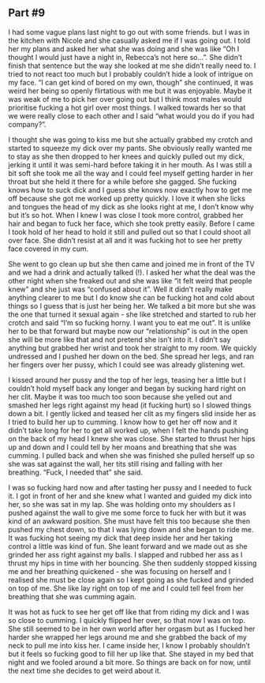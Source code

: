 ## Part #9

I had some vague plans last night to go out with some friends. but I was in the kitchen with Nicole and she casually asked me if I was going out. I told her my plans and asked her what she was doing and she was like “Oh I thought I would just have a night in, Rebecca’s not here so…”. She didn’t finish that sentence but the way she looked at me she didn’t really need to. I tried to not react too much but I probably couldn’t hide a look of intrigue on my face. “I can get kind of bored on my own, though” she continued, it was weird her being so openly flirtatious with me but it was enjoyable. Maybe it was weak of me to pick her over going out but I think most males would prioritise fucking a hot girl over most things. I walked towards her so that we were really close to each other and I said “what would you do if you had company?”.

I thought she was going to kiss me but she actually grabbed my crotch and started to squeeze my dick over my pants. She obviously really wanted me to stay as she then dropped to her knees and quickly pulled out my dick, jerking it until it was semi-hard before taking it in her mouth. As I was still a bit soft she took me all the way and I could feel myself getting harder in her throat but she held it there for a while before she gagged. She fucking knows how to suck dick and I guess she knows now exactly how to get me off because she got me worked up pretty quickly. I love it when she licks and tongues the head of my dick as she looks right at me, I don’t know why but it’s so hot. When I knew I was close I took more control, grabbed her hair and began to fuck her face, which she took pretty easily. Before I came I took hold of her head to hold it still and pulled out so that I could shoot all over face. She didn’t resist at all and it was fucking hot to see her pretty face covered in my cum.

She went to go clean up but she then came and joined me in front of the TV and we had a drink and actually talked (!). I asked her what the deal was the other night when she freaked out and she was like “it felt weird that people knew” and she just was “confused about it”. Well it didn’t really make anything clearer to me but I do know she can be fucking hot and cold about things so I guess that is just her being her. We talked a bit more but she was the one that turned it sexual again - she like stretched and started to rub her crotch and said “I’m so fucking horny. I want you to eat me out”. It is unlike her to be that forward but maybe now our “relationship” is out in the open she will be more like that and not pretend she isn’t into it. I didn’t say anything but grabbed her wrist and took her straight to my room. We quickly undressed and I pushed her down on the bed. She spread her legs, and ran her fingers over her pussy, which I could see was already glistening wet.

I kissed around her pussy and the top of her legs, teasing her a little but I couldn’t hold myself back any longer and began by sucking hard right on her clit. Maybe it was too much too soon because she yelled out and smashed her legs right against my head (it fucking hurt) so I slowed things down a bit. I gently licked and teased her clit as my fingers slid inside her as I tried to build her up to cumming. I know how to get her off now and it didn’t take long for her to get all worked up, when I felt the hands pushing on the back of my head I knew she was close. She started to thrust her hips up and down and I could tell by her moans and breathing that she was cumming. I pulled back and when she was finished she pulled herself up so she was sat against the wall, her tits still rising and falling with her breathing. “Fuck, I needed that” she said.

I was so fucking hard now and after tasting her pussy and I needed to fuck it. I got in front of her and she knew what I wanted and guided my dick into her, so she was sat in my lap. She was holding onto my shoulders as I pushed against the wall to give me some force to fuck her with but it was kind of an awkward position. She must have felt this too because she then pushed my chest down, so that I was lying down and she began to ride me. It was fucking hot seeing my dick that deep inside her and her taking control a little was kind of fun. She leant forward and we made out as she grinded her ass right against my balls. I slapped and rubbed her ass as I thrust my hips in time with her bouncing. She then suddenly stopped kissing me and her breathing quickened - she was focusing on herself and I realised she must be close again so I kept going as she fucked and grinded on top of me. She like lay right on top of me and I could tell feel from her breathing that she was cumming again.

It was hot as fuck to see her get off like that from riding my dick and I was so close to cumming. I quickly flipped her over, so that now I was on top. She still seemed to be in her own world after her orgasm but as I fucked her harder she wrapped her legs around me and she grabbed the back of my neck to pull me into kiss her. I came inside her, I know I probably shouldn’t but it feels so fucking good to fill her up like that. She stayed in my bed that night and we fooled around a bit more. So things are back on for now, until the next time she decides to get weird about it.
